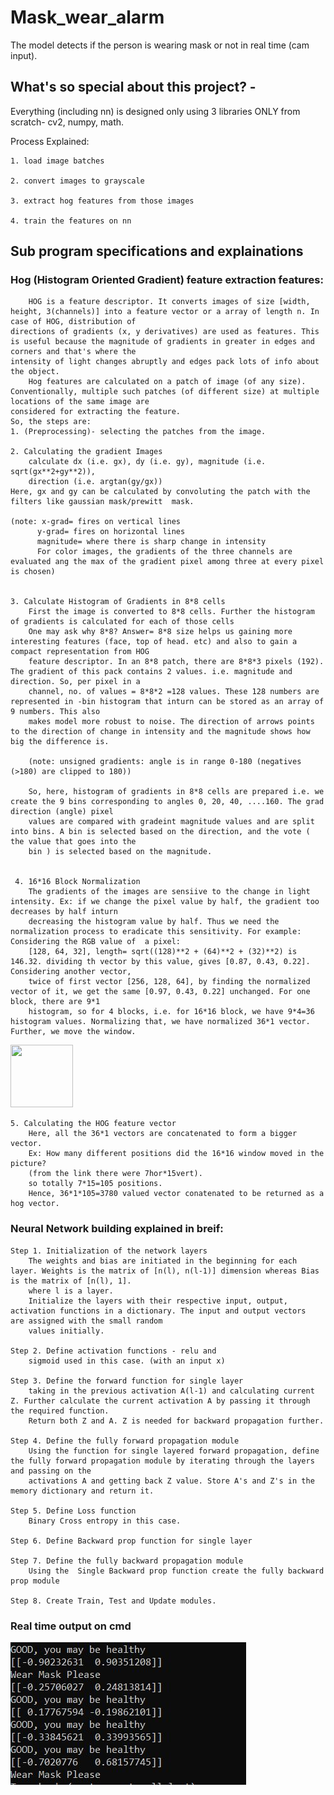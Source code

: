 # Mask_wear_alarm

The model detects if the person is wearing mask or not in real time (cam input).

## What's so special about this project? - 
Everything (including nn) is designed only using 3 libraries ONLY from scratch- cv2, numpy, math. 

Process Explained:

	1. load image batches
	
	2. convert images to grayscale
	
	3. extract hog features from those images
	
	4. train the features on nn

## Sub program specifications and explainations 

### Hog (Histogram Oriented Gradient) feature extraction features:

		HOG is a feature descriptor. It converts images of size [width, height, 3(channels)] into a feature vector or a array of length n. In case of HOG, distribution of
	directions of gradients (x, y derivatives) are used as features. This is useful because the magnitude of gradients in greater in edges and corners and that's where the
	intensity of light changes abruptly and edges pack lots of info about the object.
		Hog features are calculated on a patch of image (of any size). Conventionally, multiple such patches (of different size) at multiple locations of the same image are
	considered for extracting the feature. 
	So, the steps are: 
	1. (Preprocessing)- selecting the patches from the image. 
	
	2. Calculating the gradient Images
		calculate dx (i.e. gx), dy (i.e. gy), magnitude (i.e. sqrt(gx**2+gy**2)),
		direction (i.e. argtan(gy/gx))
	Here, gx and gy can be calculated by convoluting the patch with the filters like gaussian mask/prewitt  mask.
	
	(note: x-grad= fires on vertical lines
		  y-grad= fires on horizontal lines
		  magnitude= where there is sharp change in intensity
		  For color images, the gradients of the three channels are evaluated ang the max of the gradient pixel among three at every pixel is chosen)
		  
		  
	3. Calculate Histogram of Gradients in 8*8 cells
		First the image is converted to 8*8 cells. Further the histogram of gradients is calculated for each of those cells
		One may ask why 8*8? Answer= 8*8 size helps us gaining more interesting features (face, top of head. etc) and also to gain a compact representation from HOG
		feature descriptor. In an 8*8 patch, there are 8*8*3 pixels (192). The gradient of this pack contains 2 values. i.e. magnitude and direction. So, per pixel in a
		channel, no. of values = 8*8*2 =128 values. These 128 numbers are represented in -bin histogram that inturn can be stored as an array of 9 numbers. This also
		makes model more robust to noise. The direction of arrows points to the direction of change in intensity and the magnitude shows how big the difference is. 	
		
		(note: unsigned gradients: angle is in range 0-180 (negatives (>180) are clipped to 180))
		
		So, here, histogram of gradients in 8*8 cells are prepared i.e. we create the 9 bins corresponding to angles 0, 20, 40, ....160. The grad direction (angle) pixel
		values are compared with gradeint magnitude values and are split into bins. A bin is selected based on the direction, and the vote ( the value that goes into the
		bin ) is selected based on the magnitude.   


	 4. 16*16 Block Normalization
	 	The gradients of the images are sensiive to the change in light intensity. Ex: if we change the pixel value by half, the gradient too decreases by half inturn
		decreasing the histogram value by half. Thus we need the normalization process to eradicate this sensitivity. For example: Considering the RGB value of  a pixel:
		[128, 64, 32], length= sqrt((128)**2 + (64)**2 + (32)**2) is 146.32. dividing th vector by this value, gives [0.87, 0.43, 0.22]. Considering another vector,
		twice of first vector [256, 128, 64], by finding the normalized vector of it, we get the same [0.97, 0.43, 0.22] unchanged. For one block, there are 9*1
		histogram, so for 4 blocks, i.e. for 16*16 block, we have 9*4=36 histogram values. Normalizing that, we have normalized 36*1 vector. Further, we move the window. 

<img src="https://www.learnopencv.com/wp-content/uploads/2016/12/hog-16x16-block-normalization.gif" width="100" height="100" />

	5. Calculating the HOG feature vector
		Here, all the 36*1 vectors are concatenated to form a bigger vector.
		Ex: How many different positions did the 16*16 window moved in the picture?
		(from the link there were 7hor*15vert).
		so totally 7*15=105 positions.
		Hence, 36*1*105=3780 valued vector conatenated to be returned as a hog vector.
		
### Neural Network building explained in breif:

	Step 1. Initialization of the network layers
		The weights and bias are initiated in the beginning for each layer. Weights is the matrix of [n(l), n(l-1)] dimension whereas Bias is the matrix of [n(l), 1].
		where l is a layer. 
		Initialize the layers with their respective input, output, activation functions in a dictionary. The input and output vectors  are assigned with the small random
		values initially.

	Step 2. Define activation functions - relu and 
		sigmoid used in this case. (with an input x)

	Step 3. Define the forward function for single layer 
		taking in the previous activation A(l-1) and calculating current Z. Further calculate the current activation A by passing it through the required function.
		Return both Z and A. Z is needed for backward propagation further.

	Step 4. Define the fully forward propagation module
		Using the function for single layered forward propagation, define the fully forward propagation module by iterating through the layers and passing on the
		activations A and getting back Z value. Store A's and Z's in the memory dictionary and return it.

	Step 5. Define Loss function
		Binary Cross entropy in this case. 

	Step 6. Define Backward prop function for single layer
		
	Step 7. Define the fully backward propagation module
		Using the  Single Backward prop function create the fully backward prop module

	Step 8. Create Train, Test and Update modules.

### Real time output on cmd
![Screenshot](https://github.com/Pruthviraj98/Mask_wear_alarm/blob/master/images/out.JPG)
